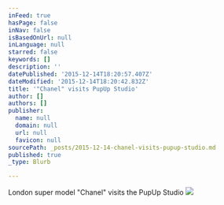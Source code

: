 ```yaml
---
inFeed: true
hasPage: false
inNav: false
isBasedOnUrl: null
inLanguage: null
starred: false
keywords: []
description: ''
datePublished: '2015-12-14T18:20:57.407Z'
dateModified: '2015-12-14T18:20:42.832Z'
title: '"Chanel" visits PupUp Studio'
author: []
authors: []
publisher:
  name: null
  domain: null
  url: null
  favicon: null
sourcePath: _posts/2015-12-14-chanel-visits-pupup-studio.md
published: true
_type: Blurb

---
```

London super model "Chanel" visits the PupUp Studio
![](https://the-grid-user-content.s3-us-west-2.amazonaws.com/e19db2de-ca1e-4177-a172-4ba3c6510573.png)